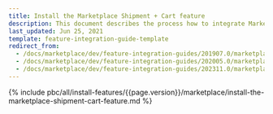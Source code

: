 ```yaml
---
title: Install the Marketplace Shipment + Cart feature
description: This document describes the process how to integrate Marketplace Shipment feature into your project
last_updated: Jun 25, 2021
template: feature-integration-guide-template
redirect_from:
  - /docs/marketplace/dev/feature-integration-guides/201907.0/marketplace-shipment-cart-feature-integration.html
  - /docs/marketplace/dev/feature-integration-guides/202005.0/marketplace-shipment-cart-feature-integration.html
  - /docs/marketplace/dev/feature-integration-guides/202311.0/marketplace-shipment-cart-feature-integration.html
---
```


{% include pbc/all/install-features/{{page.version}}/marketplace/install-the-marketplace-shipment-cart-feature.md %} <!-- To edit, see /_includes/pbc/all/install-features/202311.0/marketplace/install-the-marketplace-shipment-cart-feature.md -->
